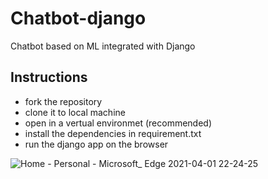 # Chatbot-django
Chatbot based on ML integrated with Django

## Instructions
- fork the repository
- clone it to local machine
- open in a vertual environmet (recommended)
- install the dependencies in requirement.txt
- run the django app on the browser

![Home - Personal - Microsoft_ Edge 2021-04-01 22-24-25](https://user-images.githubusercontent.com/32351527/114032968-7b8a9f80-989a-11eb-9360-516ad0c5aba1.gif)
